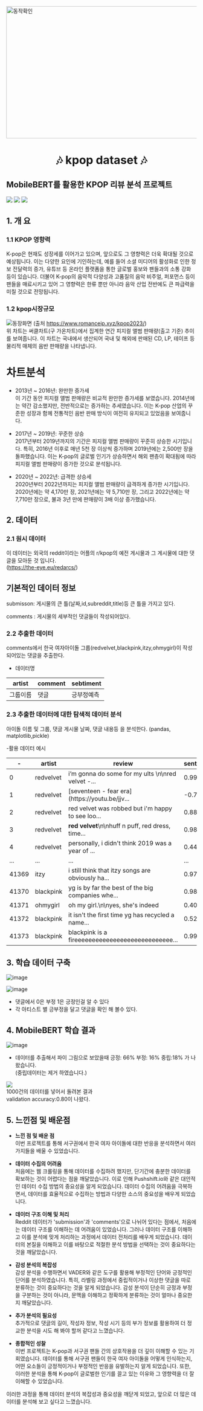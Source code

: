 <img src="https://github.com/ssom1/example/blob/main/k-pop-idol-center-stage-enveloped-in-a-spotlight-fans-silhouettes-forming-a-heart-shaped-ocean-in-.png" alt="동작확인" width="1000" height="350"/>

# <p align="center" style = "font-size:30"> **🎶 kpop dataset 🎶** <p>

## MobileBERT를 활용한 KPOP 리뷰 분석 프로젝트  
<!-- 
badge icon 참고 사이트
https://github.com/danmadeira/simple-icon-badges
-->
<img src="https://img.shields.io/badge/python-%233776AB.svg?&style=for-the-badge&logo=python&logoColor=white" />
<img src="https://img.shields.io/badge/pytorch-%23EE4C2C.svg?&style=for-the-badge&logo=pytorch&logoColor=white" />
<img src="https://img.shields.io/badge/pycharm-%23000000.svg?&style=for-the-badge&logo=pycharm&logoColor=white" />

## 1. 개 요 
### 1.1 KPOP 영향력

K-pop은 현재도 성장세를 이어가고 있으며, 앞으로도 그 영향력은 더욱 확대될 것으로 예상됩니다. 이는 다양한 요인에 기인하는데, 예를 들어 소셜 미디어의 활성화로 인한 정보 전달력의 증가, 유튜브 등 온라인 플랫폼을 통한 글로벌 홍보와 팬들과의 소통 강화 등이 있습니다. 더불어 K-pop의 음악적 다양성과 고품질의 음악 비주얼, 퍼포먼스 등이 팬들을 매료시키고 있어 그 영향력은 한류 뿐만 아니라 음악 산업 전반에도 큰 파급력을 미칠 것으로 전망됩니다.

### 1.2 kpop시장규모

![동장화면](https://github.com/ssom1/example/blob/main/kpop%20%EC%84%B1%EC%9E%A5.png)
(출처 https://www.romanceip.xyz/kpop2023/) <br>
위 차트는 써클차트(구 가온차트)에서 집계한 연간 피지컬 앨범 판매량(출고 기준) 추이를 보여줍니다. 이 차트는 국내에서 생산되어 국내 및 해외에 판매된 CD, LP, 테이프 등 물리적 매체의 음반 판매량을 나타냅니다.

# 차트분석
- 2013년 ~ 2016년: 완만한 증가세 <br>
  이 기간 동안 피지컬 앨범 판매량은 비교적 완만한 증가세를 보였습니다. 2014년에는 약간 감소했지만, 전반적으로는 증가하는 추세였습니다. 이는 K-pop 산업의 꾸준한 성장과 함께 전통적인 음반 판매 방식이 여전히 유지되고 있었음을 보여줍니다.
  
- 2017년 ~ 2019년: 꾸준한 상승 <br>
  2017년부터 2019년까지의 기간은 피지컬 앨범 판매량이 꾸준히 상승한 시기입니다. 특히, 2016년 이후로 매년 5천 장 이상씩 증가하며 2019년에는 2,500만 장을 돌파했습니다. 이는 K-pop의 글로벌 인기가 상승하면서 해외 팬층이 확대됨에 따라 피지컬 앨범 판매량이 증가한 것으로 분석됩니다.

- 2020년 ~ 2022년: 급격한 상승세 <br>
  2020년부터 2022년까지는 피지컬 앨범 판매량이 급격하게 증가한 시기입니다. 2020년에는 약 4,170만 장, 2021년에는 약 5,710만 장, 그리고 2022년에는 약 7,710만 장으로, 불과 3년 만에 판매량이 3배 이상 증가했습니다.
  
## 2. 데이터
### 2.1 원시 데이터
이 데이터는 외국의 reddit이라는 어플의 r/kpop의 예전 게시물과 그 게시물에 대한 댓글을 모아둔 것 입니다. <br>
(https://the-eye.eu/redarcs/)

## 기본적인 데이터 정보
submisson: 게시물의 큰 틀(날짜,id,subreddit,title)등 큰 틀을 가지고 있다.

comments : 게시물의 세부적인 댓글들이 작성되어있다.

### 2.2 추출한 데이터
comments에서 한국 여자아이돌 그룹(redvelvet,blackpink,itzy,ohmygirl)이 작성되어있는
댓글을 추출한다.

- 데이터명

|artist|comment|sebtiment|
|------|---------|------|
|그룹이름|댓글|긍부정예측|

### 2.3 추출한 데이터에 대한 탐색적 데이터 분석
아이돌 이름 및 그룹, 댓글 게시물 날짜, 댓글 내용등 을 분석한다.
(pandas, matplotlib,pickle)

-활용 데이터 예시

|-|artist|review|sentiment|
|----|----|----|----|
|0|redvelvet|i’m gonna do some for my ults \n\nred velvet -...|0.9937|
|1|redvelvet|[seventeen - fear era](https:\/\/youtu.be\/jjv...|-0.7717|
|2|redvelvet|red velvet was robbed but i'm happy to see loo...|0.8847|
|3|redvelvet|**red velvet**\n\nhuff n puff, red dress, time...|0.9856|
|4|redvelvet|personally, i didn't think 2019 was a year of ...|0.4404|
|...|...|...|...|
|41369|itzy|i still think that itzy songs are obviously ha...|0.9722|
|41370|blackpink|yg is by far the best of the big companies whe...|0.9803|
|41371|ohmygirl|oh my girl.\n\nyes, she's indeed|0.4019|
|41372|blackpink|  it isn't the first time yg has recycled a name...|0.5267|
|41373|blackpink|blackpink is a fireeeeeeeeeeeeeeeeeeeeeeeeeeee...|0.9922|


## 3. 학습 데이터 구축
![image](https://github.com/ssom1/kpopdataset/assets/101031955/222a22f2-6af9-416d-8507-ec5b83a7ee52)

![image](https://github.com/ssom1/kpopdataset/assets/101031955/85996933-f81c-40cf-a31a-cfea827ff3c4)

- 댓글에서 0은 부정 1은 긍정인걸 알 수 있다
- 각 아티스트 별 긍부정을 달고 댓글을 확인 해 볼수 있다.

## 4. MobileBERT 학습 결과
![image](https://github.com/ssom1/kpopdataset/assets/101031955/c0b23378-e513-42fc-8952-355a785af955)
- 데이터를 추출해서 파이 그림으로 보았을때 긍정: 66% 부정: 16% 중립:18% 가 나왔습니다.<br>
  (중립데이터는 제거 하였습니다.)<br>
  
![](https://github.com/ssom1/example/blob/main/image.png)<br>
1000건의 데이터를 넣어서 돌려본 결과<br>
validation accuracy:0.80이 나왔다.

## 5. 느낀점 및 배운점
- **느낀 점 및 배운 점** <br>
이번 프로젝트를 통해 서구권에서 한국 여자 아이돌에 대한 반응을 분석하면서 여러가지들을 배울 수 있었습니다.

- **데이터 수집의 어려움** <br>
처음에는 웹 크롤링을 통해 데이터를 수집하려 했지만, 단기간에 충분한 데이터를 확보하는 것이 어렵다는 점을 깨달았습니다. 이로 인해 Pushshift.io와 같은 대안적인 데이터 수집 방법의 중요성을 알게 되었습니다. 데이터 수집의 어려움을 극복하면서, 데이터를 효율적으로 수집하는 방법과 다양한 소스의 중요성을 배우게 되었습니다.

- **데이터 구조 이해 및 처리** <br>
Reddit 데이터가 'submission'과 'comments'으로 나뉘어 있다는 점에서, 처음에는 데이터 구조를 이해하는 데 어려움이 있었습니다. 그러나 데이터 구조를 이해하고 이를 분석에 맞게 처리하는 과정에서 데이터 전처리를 배우게 되었습니다. 데이터의 본질을 이해하고 이를 바탕으로 적절한 분석 방법을 선택하는 것이 중요하다는 것을 깨달았습니다.

- **감성 분석의 복잡성** <br>
감성 분석을 수행하면서 VADER와 같은 도구를 활용해 부정적인 단어와 긍정적인 단어를 분석하였습니다. 특히, 라벨링 과정에서 중립적이거나 이상한 댓글을 따로 분류하는 것이 중요하다는 것을 알게 되었습니다. 감성 분석이 단순히 긍정과 부정을 구분하는 것이 아니라, 문맥을 이해하고 정확하게 분류하는 것이 얼마나 중요한지 깨달았습니다.

- **추가 분석의 필요성** <br>
추가적으로 댓글의 길이, 작성자 정보, 작성 시기 등의 부가 정보를 활용하여 더 정교한 분석을 시도 해 봐야 할꺼 같다고 느꼈습니다.

- **종합적인 성찰** <br>
이번 프로젝트는 K-pop과 서구권 팬들 간의 상호작용을 더 깊이 이해할 수 있는 기회였습니다. 데이터를 통해 서구권 팬들이 한국 여자 아이돌을 어떻게 인식하는지, 어떤 요소들이 긍정적이거나 부정적인 반응을 유발하는지 알게 되었습니다. 또한, 이러한 분석을 통해 K-pop이 글로벌한 인기를 끌고 있는 이유와 그 영향력을 더 잘 이해할 수 있었습니다.

이러한 과정을 통해 데이터 분석의 복잡성과 중요성을 깨닫게 되었고, 앞으로 더 많은 데이터를 분석해 보고 싶다고 느꼈습니다.
